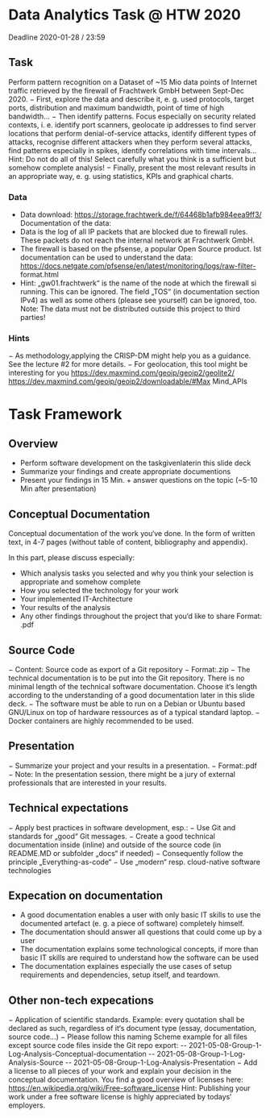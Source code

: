 # Data Analytics Task @ HTW 2020

Deadline 2020-01-28 / 23:59

## Task
Perform pattern recognition on a Dataset of ~15 Mio data points of Internet traffic retrieved by the firewall of Frachtwerk GmbH between Sept-Dec 2020.
− First, explore the data and describe it, e. g. used protocols, target ports, distribution and maximum bandwidth, point of time of high bandwidth...
− Then identify patterns. Focus especially on security related contexts, i. e. identify port scanners, geolocate ip addresses to find server locations that perform denial-of-service attacks, identify different types of attacks, recognise different attackers when they perform several attacks, find patterns especially in spikes, identify correlations with time intervals... Hint: Do not do all of this! Select carefully what you think is a sufficient but somehow complete analysis!
− Finally, present the most relevant results in an appropriate way, e. g. using statistics, KPIs and graphical charts.

### Data
- Data download: https://storage.frachtwerk.de/f/64468b1afb984eea9ff3/ Documentation of the data:
- Data is the log of all IP packets that are blocked due to firewall rules. These packets do not reach the internal network at Frachtwerk GmbH.
- The firewall is based on the pfsense, a popular Open Source product. Ist documentation can be used to understand the data: https://docs.netgate.com/pfsense/en/latest/monitoring/logs/raw-filter- format.html
- Hint: „gw01.frachtwerk“ is the name of the node at which the firewall si running. This can be ignored. The field „TOS“ (in documentation section IPv4) as well as some others (please see yourself) can be ignored, too.
Note: The data must not be distributed outside this project to third parties!

### Hints
− As methodology,applying the CRISP-DM might help you as a guidance. See the lecture #2 for more details.
− For geolocation, this tool might be interesting for you https://dev.maxmind.com/geoip/geoip2/geolite2/ https://dev.maxmind.com/geoip/geoip2/downloadable/#Max Mind_APIs

# Task Framework
## Overview
- Perform software development on the taskgivenlaterin this slide deck
- Summarize your findings and create appropriate documentions
- Present your findings in 15 Min. + answer questions on the topic (~5-10 Min after presentation)

## Conceptual Documentation
Conceptual documentation of the work you‘ve done. In the form of written text, in 4-7 pages (without table of content, bibliography and appendix).

In this part, please discuss especially:
- Which analysis tasks you selected and why you think your selection is appropriate and somehow complete
- How you selected the technology for your work
- Your implemented IT-Architecture
- Your results of the analysis
- Any other findings throughout the project that you‘d like to share Format: .pdf

## Source Code
− Content: Source code as export of a Git repository
− Format:.zip
− The technical documentation is to be put into the Git repository. There is no minimal length of the technical software documentation. Choose it‘s length according to the understanding of a good documentation later in this slide deck.
− The software must be able to run on a Debian or Ubuntu based GNU/Linux on top of hardware ressources as of a typical standard laptop.
− Docker containers are highly recommended to be used.

## Presentation
− Summarize your project and your results in a presentation.
− Format:.pdf
− Note: In the presentation session, there might be a jury of external professionals that are interested in your results.

## Technical expectations
− Apply best practices in software development, esp.:
− Use Git and standards for „good“ Git messages.
− Create a good technical documentation inside (inline) and outside of the source code (in README.MD or subfolder „docs“ if needed)
− Consequently follow the principle „Everything-as-code“
− Use „modern“ resp. cloud-native software technologies

## Expecation on documentation
- A good documentation enables a user with only basic IT skills to use the documented artefact (e. g. a piece of software) completely himself.
- The documentation should answer all questions that could come up by a user
- The documentation explains some technological concepts, if more than basic IT skills are required to understand how the software can be used
- The documentation explaines especially the use cases of setup requirements and dependencies, setup itself, and teardown.

## Other non-tech expecations
− Application of scientific standards. Example: every quotation shall be declared as such, regardless of it‘s document type (essay, documentation, source code...)
− Please follow this naming Scheme example for all files except source code files inside the Git repo export: 
-- 2021-05-08-Group-1-Log-Analysis-Conceptual-documentation
-- 2021-05-08-Group-1-Log-Analysis-Source
-- 2021-05-08-Group-1-Log-Analysis-Presentation
− Add a license to all pieces of your work and explain your decision in the conceptual documentation. You find a good overview of licenses here: https://en.wikipedia.org/wiki/Free-software_license
Hint: Publishing your work under a free software license is highly appreciated by todays‘ employers.
